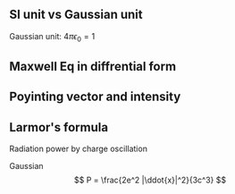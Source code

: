 ## SI unit vs Gaussian unit

Gaussian unit: $4\pi\epsilon_0 = 1$

## Maxwell Eq in diffrential form

## Poyinting vector and intensity

## Larmor's formula

Radiation power by charge oscillation

Gaussian
$$
P = \frac{2e^2 |\ddot{x}|^2}{3c^3}
$$